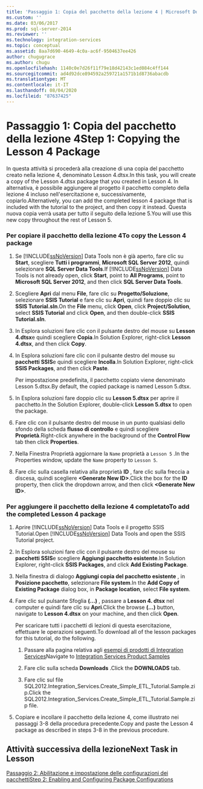 ```yaml
---
title: 'Passaggio 1: Copia del pacchetto della lezione 4 | Microsoft Docs'
ms.custom: ''
ms.date: 03/06/2017
ms.prod: sql-server-2014
ms.reviewer: ''
ms.technology: integration-services
ms.topic: conceptual
ms.assetid: 8aa7d690-4649-4c0a-ac6f-9504637ee426
author: chugugrace
ms.author: chugu
ms.openlocfilehash: 1140c0e7d26f11f79e18d42143c1ed084c4ff144
ms.sourcegitcommit: ad4d92dce894592a259721a1571b1d8736abacdb
ms.translationtype: MT
ms.contentlocale: it-IT
ms.lasthandoff: 08/04/2020
ms.locfileid: "87637425"
---
```

# <a name="step-1-copying-the-lesson-4-package"></a><span data-ttu-id="d3e6e-102">Passaggio 1: Copia del pacchetto della lezione 4</span><span class="sxs-lookup"><span data-stu-id="d3e6e-102">Step 1: Copying the Lesson 4 Package</span></span>
  <span data-ttu-id="d3e6e-103">In questa attività si procederà alla creazione di una copia del pacchetto creato nella lezione 4, denominato Lesson 4.dtsx.</span><span class="sxs-lookup"><span data-stu-id="d3e6e-103">In this task, you will create a copy of the Lesson 4.dtsx package that you created in Lesson 4.</span></span> <span data-ttu-id="d3e6e-104">In alternativa, è possibile aggiungere al progetto il pacchetto completo della lezione 4 incluso nell'esercitazione e, successivamente, copiarlo.</span><span class="sxs-lookup"><span data-stu-id="d3e6e-104">Alternatively, you can add the completed lesson 4 package that is included with the tutorial to the project, and then copy it instead.</span></span> <span data-ttu-id="d3e6e-105">Questa nuova copia verrà usata per tutto il seguito della lezione 5.</span><span class="sxs-lookup"><span data-stu-id="d3e6e-105">You will use this new copy throughout the rest of Lesson 5.</span></span>  
  
### <a name="to-copy-the-lesson-4-package"></a><span data-ttu-id="d3e6e-106">Per copiare il pacchetto della lezione 4</span><span class="sxs-lookup"><span data-stu-id="d3e6e-106">To copy the Lesson 4 package</span></span>  
  
1.  <span data-ttu-id="d3e6e-107">Se [!INCLUDE[ssNoVersion](../includes/ssnoversion-md.md)] Data Tools non è già aperto, fare clic su **Start**, scegliere **Tutti i programmi**, **Microsoft SQL Server 2012**, quindi selezionare **SQL Server Data Tools**.</span><span class="sxs-lookup"><span data-stu-id="d3e6e-107">If [!INCLUDE[ssNoVersion](../includes/ssnoversion-md.md)] Data Tools is not already open, click **Start**, point to **All Programs**, point to **Microsoft SQL Server 2012**, and then click **SQL Server Data Tools**.</span></span>  
  
2.  <span data-ttu-id="d3e6e-108">Scegliere **Apri** dal menu **File**, fare clic su **Progetto/Soluzione**, selezionare **SSIS Tutorial** e fare clic su **Apri**, quindi fare doppio clic su **SSIS Tutorial.sln**.</span><span class="sxs-lookup"><span data-stu-id="d3e6e-108">On the **File** menu, click **Open**, click **Project/Solution**, select **SSIS Tutorial** and click **Open**, and then double-click **SSIS Tutorial.sln**.</span></span>  
  
3.  <span data-ttu-id="d3e6e-109">In Esplora soluzioni fare clic con il pulsante destro del mouse su **Lesson 4.dtsx**e quindi scegliere **Copia**.</span><span class="sxs-lookup"><span data-stu-id="d3e6e-109">In Solution Explorer, right-click **Lesson 4.dtsx**, and then click **Copy**.</span></span>  
  
4.  <span data-ttu-id="d3e6e-110">In Esplora soluzioni fare clic con il pulsante destro del mouse su **pacchetti SSIS**e quindi scegliere **Incolla**.</span><span class="sxs-lookup"><span data-stu-id="d3e6e-110">In Solution Explorer, right-click **SSIS Packages**, and then click **Paste**.</span></span>  
  
     <span data-ttu-id="d3e6e-111">Per impostazione predefinita, il pacchetto copiato viene denominato Lesson 5.dtsx.</span><span class="sxs-lookup"><span data-stu-id="d3e6e-111">By default, the copied package is named Lesson 5.dtsx.</span></span>  
  
5.  <span data-ttu-id="d3e6e-112">In Esplora soluzioni fare doppio clic su **Lesson 5.dtsx** per aprire il pacchetto.</span><span class="sxs-lookup"><span data-stu-id="d3e6e-112">In the Solution Explorer, double-click **Lesson 5.dtsx** to open the package.</span></span>  
  
6.  <span data-ttu-id="d3e6e-113">Fare clic con il pulsante destro del mouse in un punto qualsiasi dello sfondo della scheda **flusso di controllo** e quindi scegliere **Proprietà**.</span><span class="sxs-lookup"><span data-stu-id="d3e6e-113">Right-click anywhere in the background of the **Control Flow** tab then click **Properties**.</span></span>  
  
7.  <span data-ttu-id="d3e6e-114">Nella Finestra Proprietà aggiornare la `Name` proprietà a `Lesson 5` .</span><span class="sxs-lookup"><span data-stu-id="d3e6e-114">In the Properties window, update the `Name` property to `Lesson 5`.</span></span>  
  
8.  <span data-ttu-id="d3e6e-115">Fare clic sulla casella relativa alla proprietà **ID** , fare clic sulla freccia a discesa, quindi scegliere **\<Generate New ID>**.</span><span class="sxs-lookup"><span data-stu-id="d3e6e-115">Click the box for the **ID** property, then click the dropdown arrow, and then click **\<Generate New ID>**.</span></span>  
  
### <a name="to-add-the-completed-lesson-4-package"></a><span data-ttu-id="d3e6e-116">Per aggiungere il pacchetto della lezione 4 completato</span><span class="sxs-lookup"><span data-stu-id="d3e6e-116">To add the completed Lesson 4 package</span></span>  
  
1.  <span data-ttu-id="d3e6e-117">Aprire [!INCLUDE[ssNoVersion](../includes/ssnoversion-md.md)] Data Tools e il progetto SSIS Tutorial.</span><span class="sxs-lookup"><span data-stu-id="d3e6e-117">Open [!INCLUDE[ssNoVersion](../includes/ssnoversion-md.md)] Data Tools and open the SSIS Tutorial project.</span></span>  
  
2.  <span data-ttu-id="d3e6e-118">In Esplora soluzioni fare clic con il pulsante destro del mouse su **pacchetti SSIS**e scegliere **Aggiungi pacchetto esistente**.</span><span class="sxs-lookup"><span data-stu-id="d3e6e-118">In Solution Explorer, right-click **SSIS Packages**, and click **Add Existing Package**.</span></span>  
  
3.  <span data-ttu-id="d3e6e-119">Nella finestra di dialogo **Aggiungi copia del pacchetto esistente** , in **Posizione pacchetto**, selezionare **File system**.</span><span class="sxs-lookup"><span data-stu-id="d3e6e-119">In the **Add Copy of Existing Package** dialog box, in **Package location**, select **File system**.</span></span>  
  
4.  <span data-ttu-id="d3e6e-120">Fare clic sul pulsante Sfoglia **(...)** , passare a **Lesson 4. dtsx** nel computer e quindi fare clic su **Apri**.</span><span class="sxs-lookup"><span data-stu-id="d3e6e-120">Click the browse **(...)** button, navigate to **Lesson 4.dtsx** on your machine, and then click **Open**.</span></span>  
  
     <span data-ttu-id="d3e6e-121">Per scaricare tutti i pacchetti di lezioni di questa esercitazione, effettuare le operazioni seguenti.</span><span class="sxs-lookup"><span data-stu-id="d3e6e-121">To download all of the lesson packages for this tutorial, do the following.</span></span>  
  
    1.  <span data-ttu-id="d3e6e-122">Passare alla pagina relativa agli [esempi di prodotti di Integration Services](https://go.microsoft.com/fwlink/?LinkId=275027)</span><span class="sxs-lookup"><span data-stu-id="d3e6e-122">Navigate to [Integration Services Product Samples](https://go.microsoft.com/fwlink/?LinkId=275027)</span></span>  
  
    2.  <span data-ttu-id="d3e6e-123">Fare clic sulla scheda **Downloads** .</span><span class="sxs-lookup"><span data-stu-id="d3e6e-123">Click the **DOWNLOADS** tab.</span></span>  
  
    3.  <span data-ttu-id="d3e6e-124">Fare clic sul file SQL2012.Integration_Services.Create_Simple_ETL_Tutorial.Sample.zip.</span><span class="sxs-lookup"><span data-stu-id="d3e6e-124">Click the SQL2012.Integration_Services.Create_Simple_ETL_Tutorial.Sample.zip file.</span></span>  
  
5.  <span data-ttu-id="d3e6e-125">Copiare e incollare il pacchetto della lezione 4, come illustrato nei passaggi 3-8 della procedura precedente.</span><span class="sxs-lookup"><span data-stu-id="d3e6e-125">Copy and paste the Lesson 4 package as described in steps 3-8 in the previous procedure.</span></span>  
  
## <a name="next-task-in-lesson"></a><span data-ttu-id="d3e6e-126">Attività successiva della lezione</span><span class="sxs-lookup"><span data-stu-id="d3e6e-126">Next Task in Lesson</span></span>  
 [<span data-ttu-id="d3e6e-127">Passaggio 2: Abilitazione e impostazione delle configurazioni dei pacchetti</span><span class="sxs-lookup"><span data-stu-id="d3e6e-127">Step 2: Enabling and Configuring Package Configurations</span></span>](lesson-5-2-enabling-and-configuring-package-configurations.md)  
  
  
